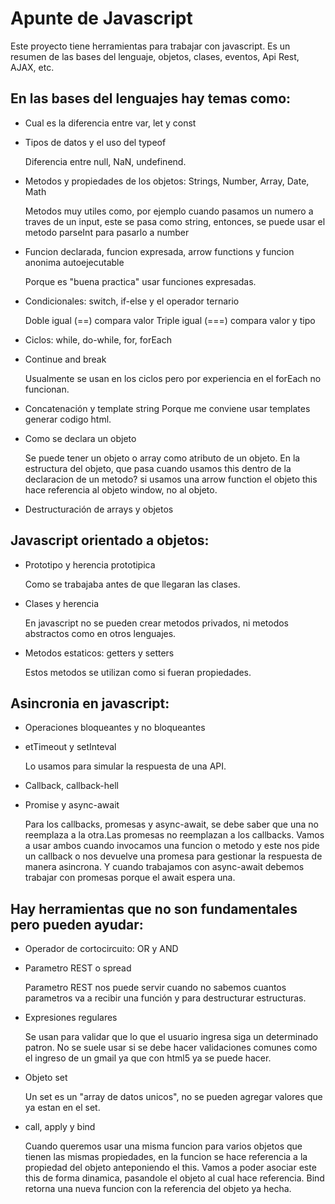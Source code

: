 # Apunte de Javascript

Este proyecto tiene herramientas para trabajar con javascript.
Es un resumen de las bases del lenguaje, objetos, clases, eventos, Api Rest, AJAX, etc.

## En las bases del lenguajes hay temas como:

- Cual es la diferencia entre var, let y const
- Tipos de datos y el uso del typeof

  Diferencia entre null, NaN, undefinend.

- Metodos y propiedades de los objetos: Strings, Number, Array, Date, Math

  Metodos muy utiles como, por ejemplo cuando pasamos un numero a traves de un input, este se pasa como string, entonces, se puede usar el metodo parseInt para pasarlo a number

- Funcion declarada, funcion expresada, arrow functions y funcion anonima autoejecutable

  Porque es "buena practica" usar funciones expresadas.

- Condicionales: switch, if-else y el operador ternario

  Doble igual (==) compara valor
  Triple igual (===) compara valor y tipo

- Ciclos: while, do-while, for, forEach
- Continue and break

  Usualmente se usan en los ciclos pero por experiencia en el forEach no funcionan.

- Concatenación y template string
  Porque me conviene usar templates generar codigo html.
- Como se declara un objeto

  Se puede tener un objeto o array como atributo de un objeto.
  En la estructura del objeto, que pasa cuando usamos this dentro de la declaracion de un metodo? si usamos una arrow function el objeto this hace referencia al objeto window, no al objeto.

- Destructuración de arrays y objetos

## Javascript orientado a objetos:

- Prototipo y herencia prototipica

  Como se trabajaba antes de que llegaran las clases.

- Clases y herencia

  En javascript no se pueden crear metodos privados, ni metodos abstractos como en otros lenguajes.

- Metodos estaticos: getters y setters

  Estos metodos se utilizan como si fueran propiedades.

## Asincronia en javascript:

- Operaciones bloqueantes y no bloqueantes
- etTimeout y setInteval

  Lo usamos para simular la respuesta de una API.

- Callback, callback-hell
- Promise y async-await

  Para los callbacks, promesas y async-await, se debe saber que una no reemplaza a la otra.Las promesas no reemplazan a los callbacks. Vamos a usar ambos cuando invocamos una funcion o metodo y este nos pide un callback o nos devuelve una promesa para gestionar la respuesta de manera asincrona. Y cuando trabajamos con async-await debemos trabajar con promesas porque el await espera una.

## Hay herramientas que no son fundamentales pero pueden ayudar:

- Operador de cortocircuito: OR y AND
- Parametro REST o spread

  Parametro REST nos puede servir cuando no sabemos cuantos parametros va a recibir una función y para destructurar estructuras.

- Expresiones regulares

  Se usan para validar que lo que el usuario ingresa siga un determinado patron. No se suele usar si se debe hacer validaciones comunes como el ingreso de un gmail ya que con html5 ya se puede hacer.

- Objeto set

  Un set es un "array de datos unicos", no se pueden agregar valores que ya estan en el set.

- call, apply y bind

  Cuando queremos usar una misma funcion para varios objetos que tienen las mismas propiedades, en la funcion se hace referencia a la propiedad del objeto anteponiendo el this. Vamos a poder asociar este this de forma dinamica, pasandole el objeto al cual hace referencia.
  Bind retorna una nueva funcion con la referencia del objeto ya hecha.
